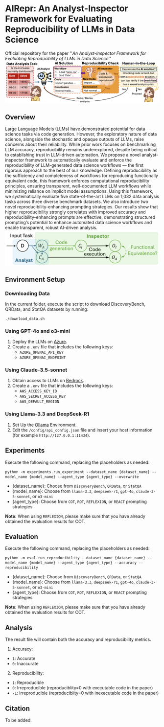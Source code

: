 # AIRepr: An Analyst-Inspector Framework for Evaluating Reproducibility of LLMs in Data Science
Official repository for the paper ''_An Analyst-Inspector Framework for Evaluating Reproducibility of LLMs in Data Science_''
![Alt text](Figures/human_in_loop_overview.png)

## Overview
Large Language Models (LLMs) have demonstrated 
potential for data science tasks via code generation. However, the exploratory nature of data science, alongside the stochastic and opaque outputs of LLMs, raise concerns about their reliability. While prior work focuses on benchmarking LLM accuracy, reproducibility remains underexplored, despite being critical to establishing trust in LLM-driven automation. We propose a novel analyst-inspector framework to automatically evaluate and enforce the reproducibility of LLM-generated data science workflows — the first rigorous approach to the best of our knowledge. Defining reproducibility as the sufficiency and completeness of workflows for reproducing functionally equivalent code, this framework enforces computational reproducibility principles, ensuring transparent, well-documented LLM workflows while minimizing reliance on implicit model assumptions. Using this framework, we systematically evaluate five state-of-the-art LLMs on 1,032 data analysis tasks across three diverse benchmark datasets. We also introduce two novel reproducibility-enhancing prompting strategies. Our results show that higher reproducibility strongly correlates with improved accuracy and reproducibility-enhancing prompts are effective, demonstrating structured prompting’s potential to enhance automated data science workflows and enable transparent, robust AI-driven analysis.
![Alt text](Figures/framework_overview.png)

## Environment Setup
### Downloading Data
In the current folder, execute the script to download DiscoveryBench, QRData, and StatQA datasets by running:
   ```
   ./download_data.sh
   ```

### Using GPT-4o and o3-mini
1. Deploy the LLMs on [Azure](https://azure.microsoft.com/en-us/).
2. Create a `.env` file that includes the following keys:
   - `AZURE_OPENAI_API_KEY`
   - `AZURE_OPENAI_ENDPOINT`

### Using Claude-3.5-sonnet
1. Obtain access to LLMs on [Bedrock](https://aws.amazon.com/bedrock/).
2. Create a `.env` file that includes the following keys:
   - `AWS_ACCESS_KEY_ID`
   - `AWS_SECRET_ACCESS_KEY`
   - `AWS_DEFAULT_REGION`

### Using Llama-3.3 and DeepSeek-R1
1. Set Up the [Ollama](https://ollama.com/) Environment.
2. Edit the `/config/api_config.json` file and insert your host information (for example `http://127.0.0.1:11434`).

## Experiments
Execute the following command, replacing the placeholders as needed:
```
python -m experiments.run_experiment --dataset_name {dataset_name} --model_name {model_name} --agent_type {agent_type} --overwrite
```
- {dataset_name}: Choose from `DiscoveryBench`, `QRData`, or `StatQA`
- {model_name}: Choose from `llama-3.3`, `deepseek-r1`, `gpt-4o`, `claude-3-5-sonnet`, or `o3-mini`
- {agent_type}: Choose from `COT`, `ROT`, `REFLEXION`, or `REACT` prompting strategies

**Note:** When using `REFLEXION`, please make sure that you have already obtained the evaluation results for COT.

## Evaluation
Execute the following command, replacing the placeholders as needed:
```
python -m eval.run_reproducibility --dataset_name {dataset_name} --model_name {model_name} --agent_type {agent_type} --accuracy --reproducibility
```
- {dataset_name}: Choose from `DiscoveryBench`, `QRData`, or `StatQA`
- {model_name}: Choose from `llama-3.3`, `deepseek-r1`, `gpt-4o`, `claude-3-5-sonnet`, or `o3-mini`
- {agent_type}: Choose from `COT`, `ROT`, `REFLEXION`, or `REACT` prompting strategies

**Note:** When using `REFLEXION`, please make sure that you have already obtained the evaluation results for COT.

## Analysis
The result file will contain both the accuracy and reproducibility metrics.
1. Accuracy: 
  - `1`: Accurate  
  - `0`: Inaccurate
2. Reproducibility:
  - `1`: Reproducible  
  - `0`: Irreproducible (reproduciblity=0 with executable code in the paper)  
  - `-1`: Irreproducible (reproduciblity=0 with inexecutable code in the paper)

## Citation
To be added.
